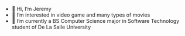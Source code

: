 - 👋 Hi, I’m Jeremy
- 👀 I’m interested in video game and many types of movies
- 🌱 I’m currently a BS Computer Science major in Software Technology student of De La Salle University

<!---
JerW18/JerW18 is a ✨ special ✨ repository because its `README.md` (this file) appears on your GitHub profile.
You can click the Preview link to take a look at your changes.
--->
